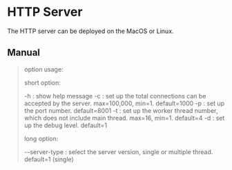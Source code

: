 # HTTP Server

The HTTP server can be deployed on the MacOS or Linux.

##  Manual

> option usage:
>
> short option:
>
>   -h : show help message
>   -c : set up the total connections can be accepted by the server. max=100,000, min=1. default=1000
>   -p : set up the port number. default=8001
>   -t : set up the worker thread number, which does not include main thread. max=16, min=1. default=4
>   -d : set up the debug level. default=1
>
> long option:
>
> --server-type : select the server version, single or multiple thread. default=1 (single)
>
